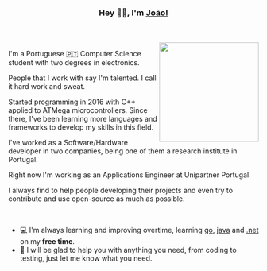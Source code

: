 <div align="center">
<h3> Hey 👋🏽, I'm <a href="joaoofreitas.antonws.com">João!</a> </h3>
</br>

<!----
<img align="center" src="https://user-images.githubusercontent.com/31630346/90116593-9c234980-dd4d-11ea-8c1d-d52401b8587a.png"/>
https://user-images.githubusercontent.com/31630346/99154991-185e5d80-26ac-11eb-81ee-dbc1073db77a.png
---->
</div>
</br>

<img align="right" width="200" src="https://user-images.githubusercontent.com/31630346/99154991-185e5d80-26ac-11eb-81ee-dbc1073db77a.png" />



I'm a Portuguese 🇵🇹 Computer Science student with two degrees in electronics.

People that I work with say I'm talented. I call it hard work and sweat.

Started programming in 2016 with C++ applied to ATMega microcontrollers. Since there, I've been learning more languages and frameworks to develop my skills in this field. 

I've worked as a Software/Hardware developer in two companies, being one of them a research institute in Portugal.

Right now I'm working as an Applications Engineer at Unipartner Portugal.

I always find to help people developing their projects and even try to contribute and use open-source as much as possible.

</br>


- 💻 I'm always learning and improving overtime, learning [go](https://github.com/golang/go), [java](https://www.java.com) and [.net](https://dotnet.microsoft.com/) on my __free time__. 
- 🧪 I will be glad to help you with anything you need, from coding to testing, just let me know what you need. 

</br>
<!--
<a href="https://github.com/joaoofreitas">
  <img weight="500" align="center" src="https://github-readme-stats.vercel.app/api/top-langs/?username=joaoofreitas&hide=html,css&title_color=ffffff&text_color=c9cacc&icon_color=2bbc8a&bg_color=1d1f21" />
</a> -->

<!--
![image](https://github.com/saadeghi/saadeghi/blob/master/dino.gif)
-->

